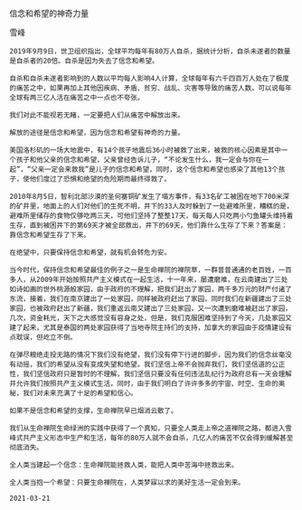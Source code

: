 信念和希望的神奇力量

雪峰


    2019年9月9日，世卫组织指出，全球平均每年有80万人自杀，据统计分析，自杀未遂者的数量是自杀者的20倍。自杀是因为失去了信念和希望。

    自杀和自杀未遂者影响到的人数以平均每人影响4人计算，全球每年有六千四百万人处在了极度的痛苦之中，如果再加上其他因疾病、矛盾、贫穷、战乱、灾害等导致的痛苦人数，可以说每年全球有两三亿人活在痛苦之中一点也不夸张。

    我们对此不能视若无睹，一定要把人们从痛苦中解放出来。

    解放的途径是信念和希望，因为信念和希望有神奇的力量。

    美国洛杉矶的一场大地震中，有14个孩子地震后36小时被救了出来，被救的核心因素是其中一个孩子和他父亲的信念和希望，父亲曾经告诉儿子，“不论发生什么，我一定会与你在一起”，“父亲一定会来救我”是儿子的信念和希望，同时，这个信念和希望也感染了其他13个孩子，使他们度过了恐惧和绝望的危险期而最终得救了。

    2010年8月5日，智利北部沙漠的圣何塞铜矿发生了塌方事件，有33名矿工被困在地下700米深的矿井里，地面上的人们对他们的生死不明，井下的33人及时躲到了一处避难所里，糟糕的是，避难所里储存的食物仅够吃两三天，可他们坚持了整整17天，每天每人只吃两小勺鱼罐头维持着生存，直到被困井下的第69天才被全部救出，井下的69天，他们靠什么生存了下来？答案是：靠信念和希望生存了下来。

    在绝望中，只要保持信念和希望，就有机会转危为安。

    当今时代，保持信念和希望最佳的例子之一是生命禅院的禅院草，一群普普通通的老百姓，一百多人，从2009年开始按照共产主义模式在一起生活，十一年来，屡遭磨难，在云南建出了三处如诗如画的世外桃源般家园，由于政府的不理解，把我们赶出了家园，两千多万元的财产付诸了东流，接着，我们在南京建出了一处家园，同样被政府赶出了家园，同时我们在新疆建出了三处家园，也被政府赶出了新疆，我们重返云南又建出了三处家园，又一次遭到磨难被赶出了家园，几次，资金耗光，天下之大感觉没有容身之处，但是，我们克服困难坚持到了今天，几处家园又建了起来，尤其是泰国的两处家园获得了当地寺院主持们的支持，加拿大的家园由于疫情建设有点耽误，但屹立不倒。

    在弹尽粮绝走投无路的情况下我们没有绝望，我们没有停下行进的脚步，因为我们的信念丝毫没有动摇，我们的希望从没有变成失望和绝望。我们坚信上帝不会抛弃我们，我们坚信道的公正性，我们坚信政府只是暂时的不理解，我们坚信只要没有任何违法乱纪行为政府总有一天会理解并允许我们按照共产主义模式生活，同时，由于我们明白了许许多多的宇宙、时空、生命的奥秘，我们对未来充满了十足的希望和信心。

    如果不是信念和希望的支撑，生命禅院早已烟消云散了。

    我们从生命禅院生命绿洲的实践中获得了一个真知，只要全人类走上帝之道禅院之路，都进入雪峰式共产主义形态中生产和生活，每年的80万人就不会自杀，几亿人的痛苦不仅会得到缓解甚至彻底消失。

    全人类当建起一个信念：生命禅院能拯救人类，能把人类中苦海中拯救出来。

    全人类当抱一个希望：只要生命禅院在，人类梦寐以求的美好生活一定会到来。

    2021-03-21



